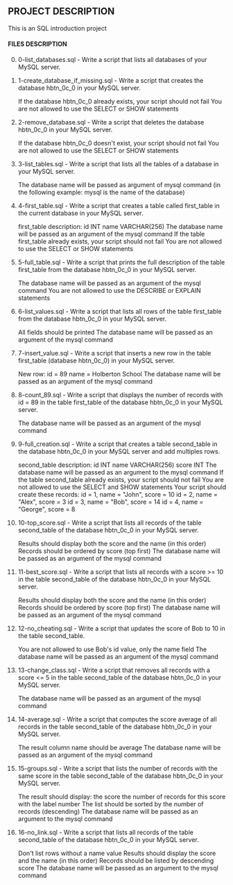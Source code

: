 ## PROJECT DESCRIPTION
This is an SQL introduction project

#### FILES DESCRIPTION
0. 0-list_databases.sql - Write a script that lists all databases of your MySQL server.

1. 1-create_database_if_missing.sql - Write a script that creates the database hbtn_0c_0 in your MySQL server.

    If the database hbtn_0c_0 already exists, your script should not fail
    You are not allowed to use the SELECT or SHOW statements

2. 2-remove_database.sql - Write a script that deletes the database hbtn_0c_0 in your MySQL server.

    If the database hbtn_0c_0 doesn\'t exist, your script should not fail
    You are not allowed to use the SELECT or SHOW statements
	
3. 3-list_tables.sql - Write a script that lists all the tables of a database in your MySQL server.

    The database name will be passed as argument of mysql command (in the following example: mysql is the name of the database)
    
4. 4-first_table.sql - Write a script that creates a table called first_table in the current database in your MySQL server.

    first_table description:
            id INT
	    name VARCHAR(256)
    The database name will be passed as an argument of the mysql command
    If the table first_table already exists, your script should not fail
    You are not allowed to use the SELECT or SHOW statements

5. 5-full_table.sql - Write a script that prints the full description of the table first_table from the database hbtn_0c_0 in your MySQL server.

    The database name will be passed as an argument of the mysql command
    You are not allowed to use the DESCRIBE or EXPLAIN statements

6. 6-list_values.sql - Write a script that lists all rows of the table first_table from the database hbtn_0c_0 in your MySQL server.

    All fields should be printed
    The database name will be passed as an argument of the mysql command

7. 7-insert_value.sql - Write a script that inserts a new row in the table first_table (database hbtn_0c_0) in your MySQL server.

    New row:
            id = 89
	    name = Holberton School
    The database name will be passed as an argument of the mysql command

8. 8-count_89.sql - Write a script that displays the number of records with id = 89 in the table first_table of the database hbtn_0c_0 in your MySQL server.

    The database name will be passed as an argument of the mysql command
    
9. 9-full_creation.sql - Write a script that creates a table second_table in the database hbtn_0c_0 in your MySQL server and add multiples rows.

    second_table description:
            id INT
	    name VARCHAR(256)
	    score INT
    The database name will be passed as an argument to the mysql command
    If the table second_table already exists, your script should not fail
    You are not allowed to use the SELECT and SHOW statements
    Your script should create these records:
	    id = 1, name = "John", score = 10
	    id = 2, name = "Alex", score = 3
	    id = 3, name = "Bob", score = 14
	    id = 4, name = "George", score = 8

10. 10-top_score.sql - Write a script that lists all records of the table second_table of the database hbtn_0c_0 in your MySQL server.

    Results should display both the score and the name (in this order)
    Records should be ordered by score (top first)
    The database name will be passed as an argument of the mysql command

11. 11-best_score.sql - Write a script that lists all records with a score >= 10 in the table second_table of the database hbtn_0c_0 in your MySQL server.

    Results should display both the score and the name (in this order)
    Records should be ordered by score (top first)
    The database name will be passed as an argument of the mysql command

12. 12-no_cheating.sql - Write a script that updates the score of Bob to 10 in the table second_table.

    You are not allowed to use Bob\'s id value, only the name field
    The database name will be passed as an argument of the mysql command
	
13. 13-change_class.sql - Write a script that removes all records with a score <= 5 in the table second_table of the database hbtn_0c_0 in your MySQL server.

    The database name will be passed as an argument of the mysql command

14. 14-average.sql - Write a script that computes the score average of all records in the table second_table of the database hbtn_0c_0 in your MySQL server.

    The result column name should be average
    The database name will be passed as an argument of the mysql command

15. 15-groups.sql - Write a script that lists the number of records with the same score in the table second_table of the database hbtn_0c_0 in your MySQL server.

    The result should display:
            the score
	    the number of records for this score with the label number
    The list should be sorted by the number of records (descending)
    The database name will be passed as an argument to the mysql command

16. 16-no_link.sql - Write a script that lists all records of the table second_table of the database hbtn_0c_0 in your MySQL server.

    Don't list rows without a name value
    Results should display the score and the name (in this order)
    Records should be listed by descending score
    The database name will be passed as an argument to the mysql command
